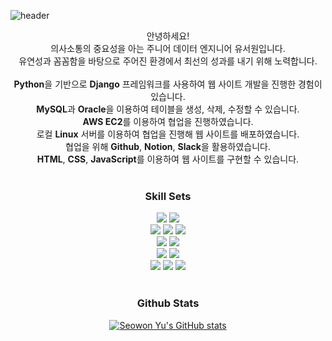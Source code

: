 ![header](https://capsule-render.vercel.app/api?type=waving&color=a2dbd7&height=300&section=header&text=Seowon%20Yu&fontSize=90)

<div align="center">
안녕하세요! <br/>
의사소통의 중요성을 아는 주니어 데이터 엔지니어 유서원입니다.<br/>
유연성과 꼼꼼함을 바탕으로 주어진 환경에서 최선의 성과를 내기 위해 노력합니다.<br/> 
<br/>
<b>Python</b>을 기반으로 <b>Django</b> 프레임워크를 사용하여 웹 사이트 개발을 진행한 경험이 있습니다.<br/>
<b>MySQL</b>과 <b>Oracle</b>을 이용하여 테이블을 생성, 삭제, 수정할 수 있습니다. <br/>
<b>AWS EC2</b>를 이용하여 협업을 진행하였습니다. <br/>
로컬 <b>Linux</b> 서버를 이용하여 협업을 진행해 웹 사이트를 배포하였습니다. <br/>
협업을 위해 <b>Github</b>, <b>Notion</b>, <b>Slack</b>을 활용하였습니다.<br/>
<b>HTML</b>, <b>CSS</b>, <b>JavaScript</b>를 이용하여 웹 사이트를 구현할 수 있습니다.<br/>
<br/>

### Skill Sets
<a><img src="https://img.shields.io/badge/Python-3776AB?style=round-square&logo=Python&logoColor=white"/></a>
<a><img src="https://img.shields.io/badge/Django-092E20?style=round-square&logo=Django&logoColor=white"/></a>
<br/>
<a><img src="https://img.shields.io/badge/HTML5-E34F26?style=round-square&logo=HTML5&logoColor=white"/></a>
<a><img src="https://img.shields.io/badge/JavaScript-F7DF1E?style=round-square&logo=JavaScript&logoColor=white"/></a>
<a><img src="https://img.shields.io/badge/CSS3-1572B6?style=round-square&logo=CSS3&logoColor=white"/></a>
<br/>
<a><img src="https://img.shields.io/badge/Hadoop-66CCFF?style=round-square&logo=ApacheHadoop&logoColor=white"/> </a>
<a><img src="https://img.shields.io/badge/Spark-E25A1C?style=round-square&logo=ApacheSpark&logoColor=white"/> </a>
<br/>
<a><img src="https://img.shields.io/badge/MySQL-4479A1?style=round-square&logo=MySQL&logoColor=white"/> </a>
<a><img src="https://img.shields.io/badge/Oracle-F80000?style=round-square&logo=Oracle&logoColor=white"/> </a>
<br/>
<a><img src="https://img.shields.io/badge/AWS EC2-FF9900?style=round-square&logo=Amazon EC2&logoColor=white"/></a> 
<a><img src="https://img.shields.io/badge/Linux-FCC624?style=round-square&logo=Linux&logoColor=white"/> </a>
<a><img src="https://img.shields.io/badge/GitHub-181717?style=round-square&logo=GitHub&logoColor=white"/> </a>
<br/>
<br/>



### Github Stats

[![Seowon Yu's GitHub stats](https://github-readme-stats.vercel.app/api?username=swcyu)](https://github.com/swcyu/github-readme-stats)
  
</div>
